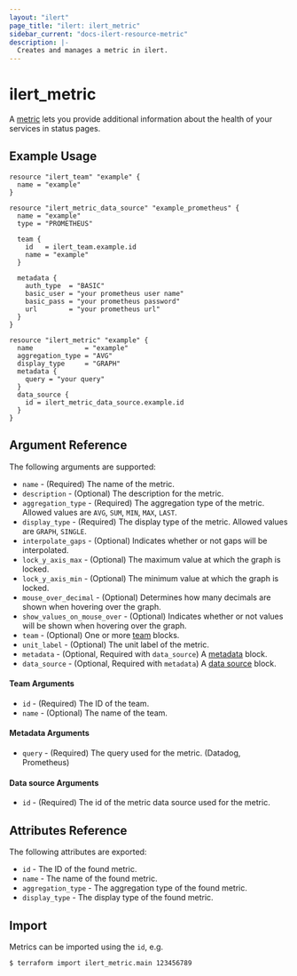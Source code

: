 ```yaml
---
layout: "ilert"
page_title: "ilert: ilert_metric"
sidebar_current: "docs-ilert-resource-metric"
description: |-
  Creates and manages a metric in ilert.
---
```


# ilert_metric

A [metric](https://api.ilert.com/api-docs/#tag/Metric) lets you provide additional information about the health of your services in status pages.

## Example Usage

```hcl
resource "ilert_team" "example" {
  name = "example"
}

resource "ilert_metric_data_source" "example_prometheus" {
  name = "example"
  type = "PROMETHEUS"

  team {
    id   = ilert_team.example.id
    name = "example"
  }

  metadata {
    auth_type  = "BASIC"
    basic_user = "your prometheus user name"
    basic_pass = "your prometheus password"
    url        = "your prometheus url"
  }
}

resource "ilert_metric" "example" {
  name             = "example"
  aggregation_type = "AVG"
  display_type     = "GRAPH"
  metadata {
    query = "your query"
  }
  data_source {
    id = ilert_metric_data_source.example.id
  }
}
```

## Argument Reference

The following arguments are supported:

- `name` - (Required) The name of the metric.
- `description` - (Optional) The description for the metric.
- `aggregation_type` - (Required) The aggregation type of the metric. Allowed values are `AVG`, `SUM`, `MIN`, `MAX`, `LAST`.
- `display_type` - (Required) The display type of the metric. Allowed values are `GRAPH`, `SINGLE`.
- `interpolate_gaps` - (Optional) Indicates whether or not gaps will be interpolated.
- `lock_y_axis_max` - (Optional) The maximum value at which the graph is locked.
- `lock_y_axis_min` - (Optional) The minimum value at which the graph is locked.
- `mouse_over_decimal` - (Optional) Determines how many decimals are shown when hovering over the graph.
- `show_values_on_mouse_over` - (Optional) Indicates whether or not values will be shown when hovering over the graph.
- `team` - (Optional) One or more [team](#team-arguments) blocks.
- `unit_label` - (Optional) The unit label of the metric.
- `metadata` - (Optional, Required with `data_source`) A [metadata](#metadata-arguments) block.
- `data_source` - (Optional, Required with `metadata`) A [data source](#data-source-arguments) block.

#### Team Arguments

- `id` - (Required) The ID of the team.
- `name` - (Optional) The name of the team.

#### Metadata Arguments

- `query` - (Required) The query used for the metric. (Datadog, Prometheus)

#### Data source Arguments

- `id` - (Required) The id of the metric data source used for the metric.

## Attributes Reference

The following attributes are exported:

- `id` - The ID of the found metric.
- `name` - The name of the found metric.
- `aggregation_type` - The aggregation type of the found metric.
- `display_type` - The display type of the found metric.

## Import

Metrics can be imported using the `id`, e.g.

```sh
$ terraform import ilert_metric.main 123456789
```
